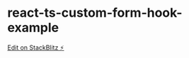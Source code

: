# react-ts-custom-form-hook-example

[Edit on StackBlitz ⚡️](https://stackblitz.com/edit/react-ts-custom-form-hook-example)